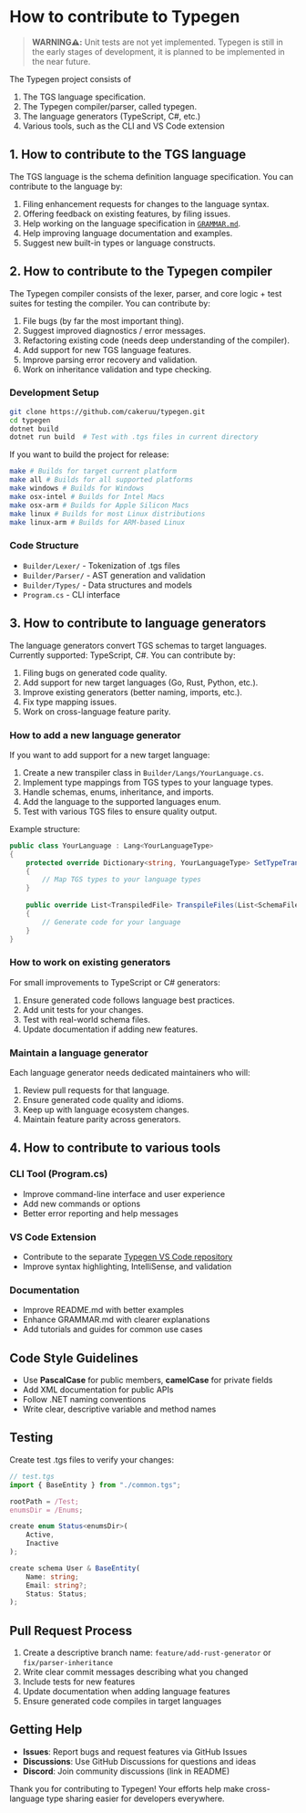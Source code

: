 # How to contribute to Typegen

> **WARNING⚠️:** Unit tests are not yet implemented. 
> Typegen is still in the early stages of development, it is planned to be implemented in the near future.

The Typegen project consists of

1. The TGS language specification.
2. The Typegen compiler/parser, called typegen.
3. The language generators (TypeScript, C#, etc.)
4. Various tools, such as the CLI and VS Code extension

## 1. How to contribute to the TGS language

The TGS language is the schema definition language specification. You can contribute to the language by:

1. Filing enhancement requests for changes to the language syntax.
2. Offering feedback on existing features, by filing issues.
3. Help working on the language specification in [`GRAMMAR.md`](GRAMMAR.md).
4. Help improving language documentation and examples.
5. Suggest new built-in types or language constructs.

## 2. How to contribute to the Typegen compiler

The Typegen compiler consists of the lexer, parser, and core logic + test suites for testing the compiler.
You can contribute by:

1. File bugs (by far the most important thing).
2. Suggest improved diagnostics / error messages.
3. Refactoring existing code (needs deep understanding of the compiler).
4. Add support for new TGS language features.
5. Improve parsing error recovery and validation.
6. Work on inheritance validation and type checking.

### Development Setup

```bash
git clone https://github.com/cakeruu/typegen.git
cd typegen
dotnet build
dotnet run build  # Test with .tgs files in current directory
```

If you want to build the project for release:

```bash
make # Builds for target current platform
make all # Builds for all supported platforms
make windows # Builds for Windows
make osx-intel # Builds for Intel Macs
make osx-arm # Builds for Apple Silicon Macs
make linux # Builds for most Linux distributions
make linux-arm # Builds for ARM-based Linux
```

### Code Structure
- `Builder/Lexer/` - Tokenization of .tgs files
- `Builder/Parser/` - AST generation and validation
- `Builder/Types/` - Data structures and models
- `Program.cs` - CLI interface

## 3. How to contribute to language generators

The language generators convert TGS schemas to target languages. Currently supported: TypeScript, C#.
You can contribute by:

1. Filing bugs on generated code quality.
2. Add support for new target languages (Go, Rust, Python, etc.).
3. Improve existing generators (better naming, imports, etc.).
4. Fix type mapping issues.
5. Work on cross-language feature parity.

### How to add a new language generator

If you want to add support for a new target language:

1. Create a new transpiler class in `Builder/Langs/YourLanguage.cs`.
2. Implement type mappings from TGS types to your language types.
3. Handle schemas, enums, inheritance, and imports.
4. Add the language to the supported languages enum.
5. Test with various TGS files to ensure quality output.

Example structure:
```csharp
public class YourLanguage : Lang<YourLanguageType>
{
    protected override Dictionary<string, YourLanguageType> SetTypeTranslations() 
    {
        // Map TGS types to your language types
    }
    
    public override List<TranspiledFile> TranspileFiles(List<SchemaFile> schemaFiles, string outputPath)
    {
        // Generate code for your language
    }
}
```

### How to work on existing generators

For small improvements to TypeScript or C# generators:

1. Ensure generated code follows language best practices.
2. Add unit tests for your changes.
3. Test with real-world schema files.
4. Update documentation if adding new features.

### Maintain a language generator

Each language generator needs dedicated maintainers who will:

1. Review pull requests for that language.
2. Ensure generated code quality and idioms.
3. Keep up with language ecosystem changes.
4. Maintain feature parity across generators.

## 4. How to contribute to various tools

### CLI Tool (Program.cs)
- Improve command-line interface and user experience
- Add new commands or options
- Better error reporting and help messages

### VS Code Extension
- Contribute to the separate [Typegen VS Code repository](https://github.com/cakeruu/typegen-vscode)
- Improve syntax highlighting, IntelliSense, and validation

### Documentation
- Improve README.md with better examples
- Enhance GRAMMAR.md with clearer explanations
- Add tutorials and guides for common use cases

## Code Style Guidelines

- Use **PascalCase** for public members, **camelCase** for private fields
- Add XML documentation for public APIs
- Follow .NET naming conventions
- Write clear, descriptive variable and method names

## Testing

Create test .tgs files to verify your changes:

```typescript
// test.tgs
import { BaseEntity } from "./common.tgs";

rootPath = /Test;
enumsDir = /Enums;

create enum Status<enumsDir>(
    Active,
    Inactive
);

create schema User & BaseEntity(
    Name: string;
    Email: string?;
    Status: Status;
);
```

## Pull Request Process

1. Create a descriptive branch name: `feature/add-rust-generator` or `fix/parser-inheritance`
2. Write clear commit messages describing what you changed
3. Include tests for new features
4. Update documentation when adding language features
5. Ensure generated code compiles in target languages

## Getting Help

- **Issues**: Report bugs and request features via GitHub Issues
- **Discussions**: Use GitHub Discussions for questions and ideas
- **Discord**: Join community discussions (link in README)

Thank you for contributing to Typegen! Your efforts help make cross-language type sharing easier for developers everywhere. 
